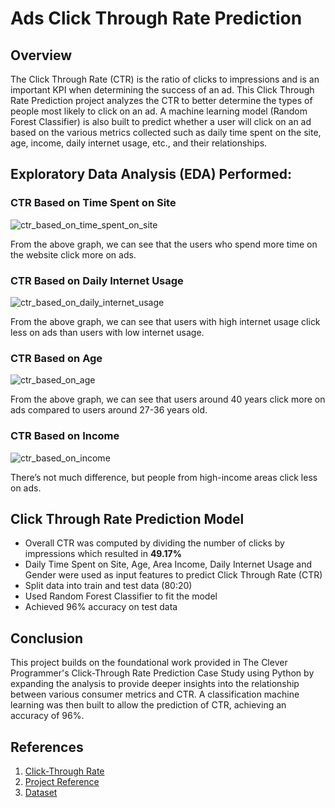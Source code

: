 # Ads Click Through Rate Prediction

 ## Overview

The Click Through Rate (CTR) is the ratio of clicks to impressions and is an important KPI when determining the success of an ad. This Click Through Rate Prediction project analyzes the CTR to better determine the types of people most likely to click on an ad. A machine learning model (Random Forest Classifier) is also built to predict whether a user will click on an ad based on the various metrics collected such as daily time spent on the site, age, income, daily internet usage, etc., and their relationships.

 ## Exploratory Data Analysis (EDA) Performed:

 ### CTR Based on Time Spent on Site

 ![ctr_based_on_time_spent_on_site](https://github.com/user-attachments/assets/7b75a2c8-fe99-44ab-9fcc-b8b673cbaa6a)

From the above graph, we can see that the users who spend more time on the website click more on ads.

### CTR Based on Daily Internet Usage

![ctr_based_on_daily_internet_usage](https://github.com/user-attachments/assets/c9731673-fccb-48b3-a3d4-06b2ad9cf6ea)

From the above graph, we can see that users with high internet usage click less on ads than users with low internet usage.

### CTR Based on Age

![ctr_based_on_age](https://github.com/user-attachments/assets/0c7cc51a-8cb8-4367-8893-a6a78fff7729)

From the above graph, we can see that users around 40 years click more on ads compared to users around 27-36 years old.

### CTR Based on Income

![ctr_based_on_income](https://github.com/user-attachments/assets/3a3ddb92-add8-47f5-8bf2-8933d0ad272f)

There’s not much difference, but people from high-income areas click less on ads.

 ## Click Through Rate Prediction Model

 * Overall CTR was computed by dividing the number of clicks by impressions which resulted in **49.17%**
 * Daily Time Spent on Site, Age, Area Income, Daily Internet Usage and Gender were used as input features to predict Click Through Rate (CTR)
 * Split data into train and test data (80:20)
 * Used Random Forest Classifier to fit the model
 * Achieved 96% accuracy on test data

 ## Conclusion

 This project builds on the foundational work provided in The Clever Programmer's Click-Through Rate Prediction Case Study using Python by expanding the analysis to provide deeper insights into the relationship between various consumer metrics and CTR. A classification machine learning was then built to allow the prediction of CTR, achieving an accuracy of 96%.

 ## References

 1. [Click-Through Rate](https://www.masterclass.com/articles/what-is-click-through-rate)
 2. [Project Reference](https://thecleverprogrammer.com/2023/01/16/ads-click-through-rate-prediction-using-python/)
 3. [Dataset](https://www.kaggle.com/datasets/gauravduttakiit/clickthrough-rate-prediction)

